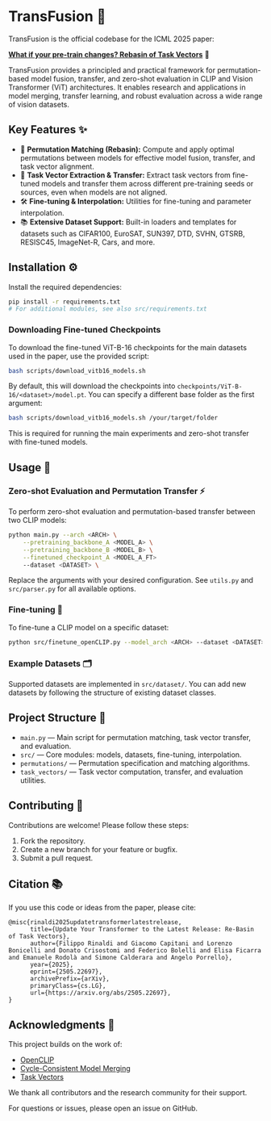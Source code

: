 # TransFusion 🚀
TransFusion is the official codebase for the ICML 2025 paper:

**[What if your pre-train changes? Rebasin of Task Vectors](https://arxiv.org/abs/2505.22697)** 📝

TransFusion provides a principled and practical framework for permutation-based model fusion, transfer, and zero-shot evaluation in CLIP and Vision Transformer (ViT) architectures. It enables research and applications in model merging, transfer learning, and robust evaluation across a wide range of vision datasets.


## Key Features ✨

- 🔄 **Permutation Matching (Rebasin):** Compute and apply optimal permutations between models for effective model fusion, transfer, and task vector alignment.
- 🧭 **Task Vector Extraction & Transfer:** Extract task vectors from fine-tuned models and transfer them across different pre-training seeds or sources, even when models are not aligned.
- 🛠️ **Fine-tuning & Interpolation:** Utilities for fine-tuning and parameter interpolation.
- 📚 **Extensive Dataset Support:** Built-in loaders and templates for datasets such as CIFAR100, EuroSAT, SUN397, DTD, SVHN, GTSRB, RESISC45, ImageNet-R, Cars, and more.



## Installation ⚙️

Install the required dependencies:

```bash
pip install -r requirements.txt
# For additional modules, see also src/requirements.txt
```

### Downloading Fine-tuned Checkpoints

To download the fine-tuned ViT-B-16 checkpoints for the main datasets used in the paper, use the provided script:

```bash
bash scripts/download_vitb16_models.sh
```

By default, this will download the checkpoints into `checkpoints/ViT-B-16/<dataset>/model.pt`. You can specify a different base folder as the first argument:

```bash
bash scripts/download_vitb16_models.sh /your/target/folder
```

This is required for running the main experiments and zero-shot transfer with fine-tuned models.



## Usage 🧪


### Zero-shot Evaluation and Permutation Transfer ⚡

To perform zero-shot evaluation and permutation-based transfer between two CLIP models:

```bash
python main.py --arch <ARCH> \
    --pretraining_backbone_A <MODEL_A> \
    --pretraining_backbone_B <MODEL_B> \
    --finetuned_checkpoint_A <MODEL_A_FT>
    --dataset <DATASET> \
```

Replace the arguments with your desired configuration. See `utils.py` and `src/parser.py` for all available options.


### Fine-tuning 🔧

To fine-tune a CLIP model on a specific dataset:

```bash
python src/finetune_openCLIP.py --model_arch <ARCH> --dataset <DATASET> --num_steps <STEPS> --lr <LR> --batch_size <BATCH_SIZE> --wandb_project <WANDB_PROJECT>
```


### Example Datasets 🗂️

Supported datasets are implemented in `src/dataset/`. You can add new datasets by following the structure of existing dataset classes.



## Project Structure 📁

- `main.py` — Main script for permutation matching, task vector transfer, and evaluation.
- `src/` — Core modules: models, datasets, fine-tuning, interpolation.
- `permutations/` — Permutation specification and matching algorithms.
- `task_vectors/` — Task vector computation, transfer, and evaluation utilities.


## Contributing 🤝

Contributions are welcome! Please follow these steps:

1. Fork the repository.
2. Create a new branch for your feature or bugfix.
3. Submit a pull request.


## Citation 📚

If you use this code or ideas from the paper, please cite:

```
@misc{rinaldi2025updatetransformerlatestrelease,
      title={Update Your Transformer to the Latest Release: Re-Basin of Task Vectors}, 
      author={Filippo Rinaldi and Giacomo Capitani and Lorenzo Bonicelli and Donato Crisostomi and Federico Bolelli and Elisa Ficarra and Emanuele Rodolà and Simone Calderara and Angelo Porrello},
      year={2025},
      eprint={2505.22697},
      archivePrefix={arXiv},
      primaryClass={cs.LG},
      url={https://arxiv.org/abs/2505.22697}, 
}
```

## Acknowledgments 🙏

This project builds on the work of:

- [OpenCLIP](https://github.com/mlfoundations/open_clip)  
- [Cycle-Consistent Model Merging](https://github.com/crisostomi/cycle-consistent-model-merging)  
- [Task Vectors](https://github.com/mlfoundations/task_vectors)  

We thank all contributors and the research community for their support.

For questions or issues, please open an issue on GitHub.